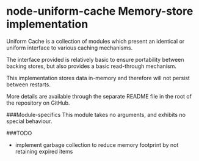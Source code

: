 node-uniform-cache Memory-store implementation
=======================================

Uniform Cache is a collection of modules which present an identical or uniform interface to various caching mechanisms.

The interface provided is relatively basic to ensure portability between backing stores, but also provides a basic read-through mechanism.

This implementation stores data in-memory and therefore will not persist between restarts.

More details are available through the separate README file in the root of the repository on GitHub.

###Module-specifics
This module takes no arguments, and exhibits no special behaviour.

###TODO
* implement garbage collection to reduce memory footprint by not retaining expired items
